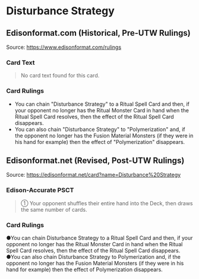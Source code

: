 # Disturbance Strategy

## Edisonformat.com (Historical, Pre-UTW Rulings)

Source: https://www.edisonformat.com/rulings

### Card Text

> No card text found for this card.

### Card Rulings

*   You can chain "Disturbance Strategy" to a Ritual Spell Card and then, if your opponent no longer has the Ritual Monster Card in hand when the Ritual Spell Card resolves, then the effect of the Ritual Spell Card disappears.
*   You can also chain "Disturbance Strategy" to "Polymerization" and, if the opponent no longer has the Fusion Material Monsters (if they were in his hand for example) then the effect of "Polymerization" disappears.

## Edisonformat.net (Revised, Post-UTW Rulings)

Source: https://edisonformat.net/card?name=Disturbance%20Strategy

### Edison-Accurate PSCT

> ① Your opponent shuffles their entire hand into the Deck, then draws the same number of cards.

### Card Rulings

●You can chain Disturbance Strategy to a Ritual Spell Card and then, if your opponent no longer has the Ritual Monster Card in hand when the Ritual Spell Card resolves, then the effect of the Ritual Spell Card disappears.
●You can also chain Disturbance Strategy to Polymerization and, if the opponent no longer has the Fusion Material Monsters (if they were in his hand for example) then the effect of Polymerization disappears.
            
